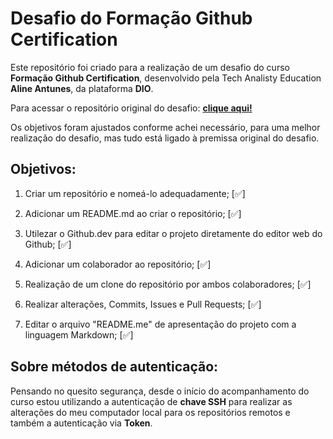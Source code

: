 # Desafio do Formação Github Certification

Este repositório foi criado para a realização de um desafio do curso **Formação Github Certification**, desenvolvido pela Tech Analisty Education **Aline Antunes**, da plataforma **DIO**.

Para acessar o repositório original do desafio: [**clique aqui!**](https://github.com/alinealien/desafio-github-markdown/)

Os objetivos foram ajustados conforme achei necessário, para uma melhor realização do desafio, mas tudo está ligado à premissa original do desafio.



## Objetivos:

1. Criar um repositório e nomeá-lo adequadamente; [✅]

2. Adicionar um README.md ao criar o repositório; [✅]

3. Utilezar o Github.dev para editar o projeto diretamente do editor web do Github; [✅]

4. Adicionar um colaborador ao repositório; [✅]

5. Realização de um clone do repositório por ambos colaboradores; [✅]

6. Realizar alterações, Commits, Issues e Pull Requests; [✅]

7. Editar o arquivo "README.me" de apresentação do projeto com a linguagem Markdown; [✅]

   

## Sobre métodos de autenticação:

Pensando no quesito segurança, desde o início do acompanhamento do curso estou utilizando a autenticação de **chave SSH** para realizar as alterações do meu computador local para os repositórios remotos e também a autenticação via **Token**.
